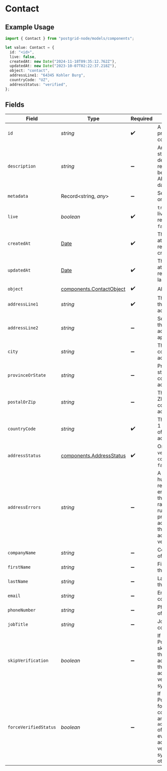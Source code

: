 # Contact

## Example Usage

```typescript
import { Contact } from "postgrid-node/models/components";

let value: Contact = {
  id: "<id>",
  live: false,
  createdAt: new Date("2024-11-18T09:35:12.762Z"),
  updatedAt: new Date("2023-10-07T02:22:37.218Z"),
  object: "contact",
  addressLine1: "64345 Kohler Burg",
  countryCode: "UZ",
  addressStatus: "verified",
};
```

## Fields

| Field                                                                                                                                        | Type                                                                                                                                         | Required                                                                                                                                     | Description                                                                                                                                  |
| -------------------------------------------------------------------------------------------------------------------------------------------- | -------------------------------------------------------------------------------------------------------------------------------------------- | -------------------------------------------------------------------------------------------------------------------------------------------- | -------------------------------------------------------------------------------------------------------------------------------------------- |
| `id`                                                                                                                                         | *string*                                                                                                                                     | :heavy_check_mark:                                                                                                                           | A unique ID prefixed with contact_                                                                                                           |
| `description`                                                                                                                                | *string*                                                                                                                                     | :heavy_minus_sign:                                                                                                                           | An optional string describing this resource. Will be visible in the API and the dashboard.                                                   |
| `metadata`                                                                                                                                   | Record<string, *any*>                                                                                                                        | :heavy_minus_sign:                                                                                                                           | See the section on Metadata.                                                                                                                 |
| `live`                                                                                                                                       | *boolean*                                                                                                                                    | :heavy_check_mark:                                                                                                                           | `true` if this is a live mode resource else `false`.                                                                                         |
| `createdAt`                                                                                                                                  | [Date](https://developer.mozilla.org/en-US/docs/Web/JavaScript/Reference/Global_Objects/Date)                                                | :heavy_check_mark:                                                                                                                           | The UTC time at which this resource was created.                                                                                             |
| `updatedAt`                                                                                                                                  | [Date](https://developer.mozilla.org/en-US/docs/Web/JavaScript/Reference/Global_Objects/Date)                                                | :heavy_check_mark:                                                                                                                           | The UTC time at which this resource was last updated.                                                                                        |
| `object`                                                                                                                                     | [components.ContactObject](../../models/components/contactobject.md)                                                                         | :heavy_check_mark:                                                                                                                           | Always `contact`.                                                                                                                            |
| `addressLine1`                                                                                                                               | *string*                                                                                                                                     | :heavy_check_mark:                                                                                                                           | The first line of the contact's address.                                                                                                     |
| `addressLine2`                                                                                                                               | *string*                                                                                                                                     | :heavy_minus_sign:                                                                                                                           | Second line of the contact's address, if applicable.                                                                                         |
| `city`                                                                                                                                       | *string*                                                                                                                                     | :heavy_minus_sign:                                                                                                                           | The city of the contact's address.                                                                                                           |
| `provinceOrState`                                                                                                                            | *string*                                                                                                                                     | :heavy_minus_sign:                                                                                                                           | Province or state of the contact's address.                                                                                                  |
| `postalOrZip`                                                                                                                                | *string*                                                                                                                                     | :heavy_minus_sign:                                                                                                                           | The postal or ZIP code of the contact's address.                                                                                             |
| `countryCode`                                                                                                                                | *string*                                                                                                                                     | :heavy_check_mark:                                                                                                                           | The ISO 3611-1 country code of the contact's address.                                                                                        |
| `addressStatus`                                                                                                                              | [components.AddressStatus](../../models/components/addressstatus.md)                                                                         | :heavy_check_mark:                                                                                                                           | One of `verified`, `corrected`, or `failed`.                                                                                                 |
| `addressErrors`                                                                                                                              | *string*                                                                                                                                     | :heavy_minus_sign:                                                                                                                           | A series of human-readable errors/warnings that were raised when running the provided address through our address verification.              |
| `companyName`                                                                                                                                | *string*                                                                                                                                     | :heavy_minus_sign:                                                                                                                           | Company name of the contact.                                                                                                                 |
| `firstName`                                                                                                                                  | *string*                                                                                                                                     | :heavy_minus_sign:                                                                                                                           | First name of the contact.                                                                                                                   |
| `lastName`                                                                                                                                   | *string*                                                                                                                                     | :heavy_minus_sign:                                                                                                                           | Last name of the contact.                                                                                                                    |
| `email`                                                                                                                                      | *string*                                                                                                                                     | :heavy_minus_sign:                                                                                                                           | Email of the contact.                                                                                                                        |
| `phoneNumber`                                                                                                                                | *string*                                                                                                                                     | :heavy_minus_sign:                                                                                                                           | Phone number of the contact.                                                                                                                 |
| `jobTitle`                                                                                                                                   | *string*                                                                                                                                     | :heavy_minus_sign:                                                                                                                           | Job title of the contact.                                                                                                                    |
| `skipVerification`                                                                                                                           | *boolean*                                                                                                                                    | :heavy_minus_sign:                                                                                                                           | If `true`, PostGrid will skip running this contact's address through our address verification system.                                        |
| `forceVerifiedStatus`                                                                                                                        | *boolean*                                                                                                                                    | :heavy_minus_sign:                                                                                                                           | If `true`, PostGrid will force this contact to have an `addressStatus` of `verified` even if our address verification system says otherwise. |